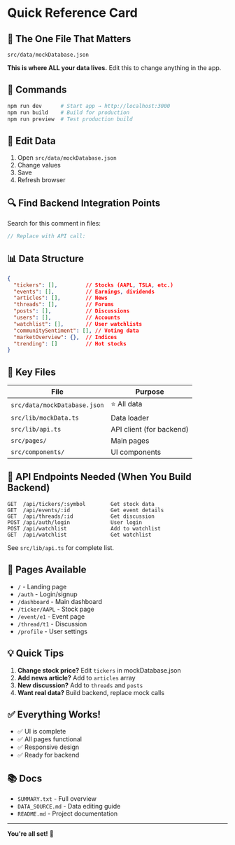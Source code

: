 # Quick Reference Card

## 🎯 The One File That Matters

```
src/data/mockDatabase.json
```
**This is where ALL your data lives.** Edit this to change anything in the app.

## 🚀 Commands

```bash
npm run dev      # Start app → http://localhost:3000
npm run build    # Build for production
npm run preview  # Test production build
```

## 📝 Edit Data

1. Open `src/data/mockDatabase.json`
2. Change values
3. Save
4. Refresh browser

## 🔍 Find Backend Integration Points

Search for this comment in files:
```typescript
// Replace with API call:
```

## 📊 Data Structure

```json
{
  "tickers": [],         // Stocks (AAPL, TSLA, etc.)
  "events": [],          // Earnings, dividends
  "articles": [],        // News
  "threads": [],         // Forums
  "posts": [],           // Discussions
  "users": [],           // Accounts
  "watchlist": [],       // User watchlists
  "communitySentiment": [], // Voting data
  "marketOverview": {},  // Indices
  "trending": []         // Hot stocks
}
```

## 🎨 Key Files

| File | Purpose |
|------|---------|
| `src/data/mockDatabase.json` | ⭐ All data |
| `src/lib/mockData.ts` | Data loader |
| `src/lib/api.ts` | API client (for backend) |
| `src/pages/` | Main pages |
| `src/components/` | UI components |

## 🔗 API Endpoints Needed (When You Build Backend)

```
GET  /api/tickers/:symbol        Get stock data
GET  /api/events/:id             Get event details
GET  /api/threads/:id            Get discussion
POST /api/auth/login             User login
POST /api/watchlist              Add to watchlist
GET  /api/watchlist              Get watchlist
```

See `src/lib/api.ts` for complete list.

## 📱 Pages Available

- `/` - Landing page
- `/auth` - Login/signup
- `/dashboard` - Main dashboard
- `/ticker/AAPL` - Stock page
- `/event/e1` - Event page
- `/thread/t1` - Discussion
- `/profile` - User settings

## 💡 Quick Tips

1. **Change stock price?** Edit `tickers` in mockDatabase.json
2. **Add news article?** Add to `articles` array
3. **New discussion?** Add to `threads` and `posts`
4. **Want real data?** Build backend, replace mock calls

## ✅ Everything Works!

- ✅ UI is complete
- ✅ All pages functional
- ✅ Responsive design
- ✅ Ready for backend

## 📚 Docs

- `SUMMARY.txt` - Full overview
- `DATA_SOURCE.md` - Data editing guide  
- `README.md` - Project documentation

---

**You're all set!** 🎉


